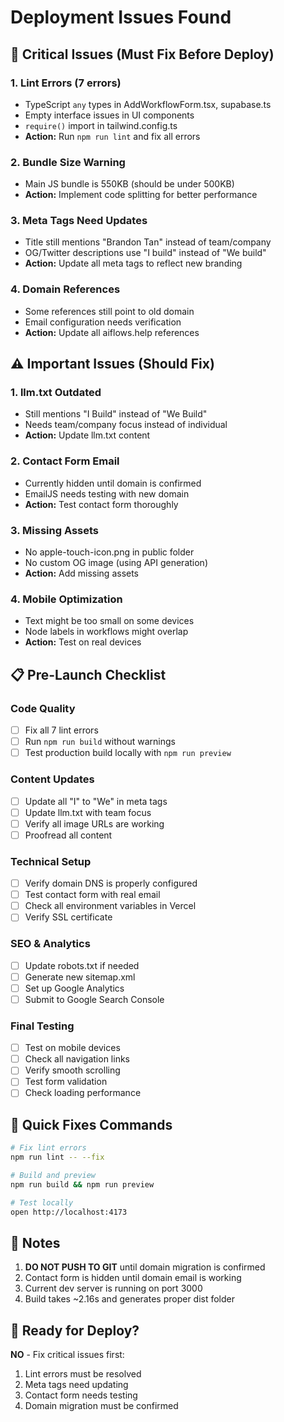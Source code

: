 # Deployment Issues Found

## 🚨 Critical Issues (Must Fix Before Deploy)

### 1. **Lint Errors (7 errors)**
- TypeScript `any` types in AddWorkflowForm.tsx, supabase.ts
- Empty interface issues in UI components
- `require()` import in tailwind.config.ts
- **Action:** Run `npm run lint` and fix all errors

### 2. **Bundle Size Warning**
- Main JS bundle is 550KB (should be under 500KB)
- **Action:** Implement code splitting for better performance

### 3. **Meta Tags Need Updates**
- Title still mentions "Brandon Tan" instead of team/company
- OG/Twitter descriptions use "I build" instead of "We build"
- **Action:** Update all meta tags to reflect new branding

### 4. **Domain References**
- Some references still point to old domain
- Email configuration needs verification
- **Action:** Update all aiflows.help references

## ⚠️ Important Issues (Should Fix)

### 1. **llm.txt Outdated**
- Still mentions "I Build" instead of "We Build"
- Needs team/company focus instead of individual
- **Action:** Update llm.txt content

### 2. **Contact Form Email**
- Currently hidden until domain is confirmed
- EmailJS needs testing with new domain
- **Action:** Test contact form thoroughly

### 3. **Missing Assets**
- No apple-touch-icon.png in public folder
- No custom OG image (using API generation)
- **Action:** Add missing assets

### 4. **Mobile Optimization**
- Text might be too small on some devices
- Node labels in workflows might overlap
- **Action:** Test on real devices

## 📋 Pre-Launch Checklist

### Code Quality
- [ ] Fix all 7 lint errors
- [ ] Run `npm run build` without warnings
- [ ] Test production build locally with `npm run preview`

### Content Updates
- [ ] Update all "I" to "We" in meta tags
- [ ] Update llm.txt with team focus
- [ ] Verify all image URLs are working
- [ ] Proofread all content

### Technical Setup
- [ ] Verify domain DNS is properly configured
- [ ] Test contact form with real email
- [ ] Check all environment variables in Vercel
- [ ] Verify SSL certificate

### SEO & Analytics
- [ ] Update robots.txt if needed
- [ ] Generate new sitemap.xml
- [ ] Set up Google Analytics
- [ ] Submit to Google Search Console

### Final Testing
- [ ] Test on mobile devices
- [ ] Check all navigation links
- [ ] Verify smooth scrolling
- [ ] Test form validation
- [ ] Check loading performance

## 🔧 Quick Fixes Commands

```bash
# Fix lint errors
npm run lint -- --fix

# Build and preview
npm run build && npm run preview

# Test locally
open http://localhost:4173
```

## 📝 Notes

1. **DO NOT PUSH TO GIT** until domain migration is confirmed
2. Contact form is hidden until domain email is working
3. Current dev server is running on port 3000
4. Build takes ~2.16s and generates proper dist folder

## 🚀 Ready for Deploy?

**NO** - Fix critical issues first:
1. Lint errors must be resolved
2. Meta tags need updating
3. Contact form needs testing
4. Domain migration must be confirmed